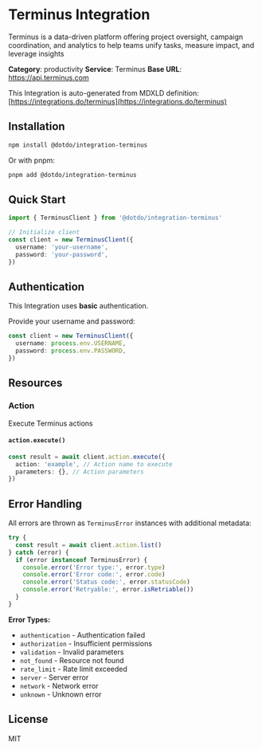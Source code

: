 # Terminus Integration

Terminus is a data-driven platform offering project oversight, campaign coordination, and analytics to help teams unify tasks, measure impact, and leverage insights

**Category**: productivity
**Service**: Terminus
**Base URL**: https://api.terminus.com

This Integration is auto-generated from MDXLD definition: [https://integrations.do/terminus](https://integrations.do/terminus)

## Installation

```bash
npm install @dotdo/integration-terminus
```

Or with pnpm:

```bash
pnpm add @dotdo/integration-terminus
```

## Quick Start

```typescript
import { TerminusClient } from '@dotdo/integration-terminus'

// Initialize client
const client = new TerminusClient({
  username: 'your-username',
  password: 'your-password',
})
```

## Authentication

This Integration uses **basic** authentication.

Provide your username and password:

```typescript
const client = new TerminusClient({
  username: process.env.USERNAME,
  password: process.env.PASSWORD,
})
```

## Resources

### Action

Execute Terminus actions

#### `action.execute()`

```typescript
const result = await client.action.execute({
  action: 'example', // Action name to execute
  parameters: {}, // Action parameters
})
```

## Error Handling

All errors are thrown as `TerminusError` instances with additional metadata:

```typescript
try {
  const result = await client.action.list()
} catch (error) {
  if (error instanceof TerminusError) {
    console.error('Error type:', error.type)
    console.error('Error code:', error.code)
    console.error('Status code:', error.statusCode)
    console.error('Retryable:', error.isRetriable())
  }
}
```

**Error Types:**

- `authentication` - Authentication failed
- `authorization` - Insufficient permissions
- `validation` - Invalid parameters
- `not_found` - Resource not found
- `rate_limit` - Rate limit exceeded
- `server` - Server error
- `network` - Network error
- `unknown` - Unknown error

## License

MIT
